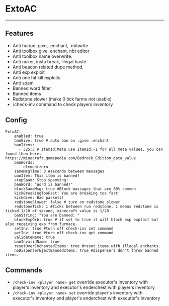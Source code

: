 # ExtoAC
-------------

Features
-------------
- Anti horion .give, .enchant, .nbtwrite 
- Anti toolbox give, enchant, nbt editor
- Anti toolbox name overwrite.
- Anti nuker, insta break, illegal haste
- Anti beacon related dupe method.
- Anti exp exploit
- Anti one hit kill exploits
- Anti spam
- Banned word filter
- Banned items
- Redstone slower (make 0 tick farms not usable)
- /check-inv command to check players inventory

Config
-------------
```
ExtoAC:
    enabled: true
    banGive: true # auto ban on .give .enchant
    banItems:
      - 325:3 # ItemId:Meta use ItemId:-1 for all meta values, you can found them here: https://minecraft.gamepedia.com/Bedrock_Edition_data_value
    banWords:
      - elementzero
    sameMsgTime: 3 #seconds between messages 
    banItem: This item is banned!
    stopSpam: Stop spamming!
    banWord: "Word is banned!"
    blockSameMsg: true #Block massages that are 80% common
    kickBreakingTooFast: You are breaking too fast!
    kickGive: Bad packets!
    redstoneSlower: false # turn on redstone slower
    redstoneTick: 1 #ticks between run redstone, 1 means redstone is ticked 1/10 of second, minecraft value is 1/20
    banString: "You are banned: "
    blockExpOrb: true # if set to true it will block exp exploit but also receiving exp from furnace. 
    setInv: true #turn off check-inv set command
    getInv: true #turn off check-inv get command
    validateName: true
    banInvalidName: true
    resetOverEnchantedItems: true #reset items with illegal enchants.
    noDispenserEjectBannedItems: true #dispensers don't throw banned items.
```

Commands
-------------
- `/check-inv <player name> get` override executor's inventory with player's inventory and executor's enderchest with player's inventory
- `/check-inv <player name> set` override player's inventory with executor's inventory and player's enderchest with executor's inventory
